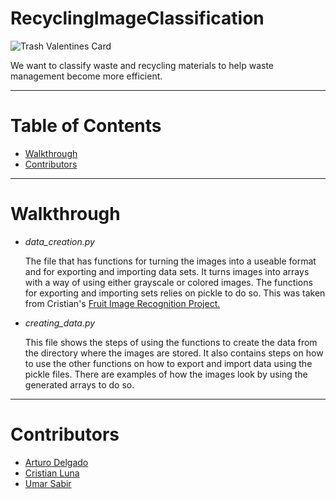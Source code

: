 # RecyclingImageClassification
![Trash Valentines Card](Images/trashcard.png)

We want to classify waste and recycling materials to help waste management become 
more efficient.

---

# Table of Contents
- [Walkthrough](#Walkthrough)
- [Contributors](#Contributors)

---

# Walkthrough
- *data_creation.py*

  The file that has functions for turning the images into a useable format and 
  for exporting and importing data sets. It turns images into arrays with a way
  of using either grayscale or colored images. The functions for exporting and
  importing sets relies on pickle to do so. This was taken from Cristian's
  [Fruit Image Recognition Project.](https://github.com/cmluna2913/FruitImageRecognition)
- *creating_data.py*

  This file shows the steps of using the functions to create the data from the
  directory where the images are stored. It also contains steps on how to use
  the other functions on how to export and import data using the pickle files.
  There are examples of how the images look by using the generated arrays to do
  so.

---

# Contributors <a name='Contributors'></a>
- [Arturo Delgado](https://github.com/MixMaster1)
- [Cristian Luna](https://github.com/cmluna2913)
- [Umar Sabir](https://github.com/sabiru7860)
